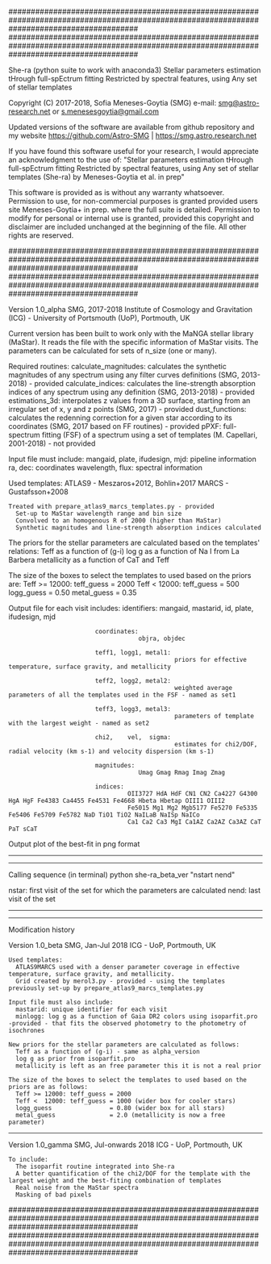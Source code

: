 #############################################################################################################################################
#############################################################################################################################################

She-ra (python suite to work with anaconda3)
Stellar parameters estimation tHrough full-spEctrum fitting Restricted by spectral features, using Any set of stellar templates 

Copyright (C) 2017-2018, Sofia Meneses-Goytia (SMG)
e-mail: smg@astro-research.net or s.menesesgoytia@gmail.com

Updated versions of the software are available from github repository and my website
https://github.com/Astro-SMG | https://smg.astro.research.net

If you have found this software useful for your research, 
I would appreciate an acknowledgment to the use of:
"Stellar parameters estimation tHrough full-spEctrum fitting Restricted by spectral features, using Any set of stellar templates 
(She-ra) by Meneses-Goytia et al. in prep"

This software is provided as is without any warranty whatsoever. 
Permission to use, for non-commercial purposes is granted provided users site Meneses-Goytia+ in prep. where the full suite is detailed.
Permission to modify for personal or internal use is granted, provided this copyright and disclaimer are included unchanged at the beginning of the file.
All other rights are reserved.

#############################################################################################################################################
#############################################################################################################################################

Version 1.0_alpha
  SMG, 2017-2018
  Institute of Cosmology and Gravitation (ICG) - University of Portsmouth (UoP), Portmouth, UK

  Current version has been built to work only with the MaNGA stellar library (MaStar).
  It reads the file with the specific information of MaStar visits.
  The parameters can be calculated for sets of n_size (one or many).

  Required routines:
    calculate_magnitudes:
      calculates the synthetic magnitudes of any spectrum using any filter curves definitions (SMG, 2013-2018) - provided
    calculate_indices: 
      calculates the line-strength absorption indices of any spectrum using any definition (SMG, 2013-2018) - provided
    estimations_3d: 
      interpolates z values from a 3D surface, starting from an irregular set of x, y and z points (SMG, 2017) - provided
    dust_functions: 
      calculates the redenning correction for a given star according to its coordinates (SMG, 2017 based on FF routines) - provided
    pPXF: 
      full-spectrum fitting (FSF) of a spectrum using a set of templates (M. Capellari, 2001-2018) - not provided

  Input file must include:
     mangaid, plate, ifudesign, mjd: pipeline information
     ra, dec: coordinates
     wavelength, flux: spectral information

  Used templates: 
    ATLAS9 - Meszaros+2012, Bohlin+2017
    MARCS - Gustafsson+2008

    Treated with prepare_atlas9_marcs_templates.py - provided
      Set-up to MaStar wavelength range and bin size
      Convolved to an homogenous R of 2000 (higher than MaStar)
      Synthetic magnitudes and line-strength absorption indices calculated 
    
  The priors for the stellar parameters are calculated based on the templates' relations:
    Teff as a function of (g-i)
    log g as a function of Na I from La Barbera
    metallicity as a function of CaT and Teff

  The size of the boxes to select the templates to used based on the priors are:
    Teff >= 12000: teff_guess = 2000
    Teff <  12000: teff_guess =  500
    logg_guess                = 0.50
    metal_guess               = 0.35

  Output file for each visit includes:
                            identifiers:
                                        mangaid, mastarid, id, plate, ifudesign, mjd

                            coordinates: 
                                        objra, objdec

                            teff1, logg1, metal1: 
                                                  priors for effective temperature, surface gravity, and metallicity

                            teff2, logg2, metal2:
                                                  weighted average parameters of all the templates used in the FSF - named as set1

                            teff3, logg3, metal3:
                                                  parameters of template with the largest weight - named as set2

                            chi2,    vel,  sigma:
                                                  estimates for chi2/DOF, radial velocity (km s-1) and velocity dispersion (km s-1)

                            magnitudes: 
                                        Umag Gmag Rmag Imag Zmag

                            indices:
                                     OII3727 HdA HdF CN1 CN2 Ca4227 G4300 HgA HgF Fe4383 Ca4455 Fe4531 Fe4668 Hbeta Hbetap OIII1 OIII2 
                                     Fe5015 Mg1 Mg2 Mgb5177 Fe5270 Fe5335 Fe5406 Fe5709 Fe5782 NaD TiO1 TiO2 NaILaB NaISp NaICo 
                                     Ca1 Ca2 Ca3 MgI Ca1AZ Ca2AZ Ca3AZ CaT PaT sCaT


  Output plot of the best-fit in png format

---------------------------------------------------------------------------------------------------------------------------------------------
---------------------------------------------------------------------------------------------------------------------------------------------

Calling sequence (in terminal)
  python she-ra_beta_ver "nstart nend"

  nstar: first visit of the set for which the parameters are calculated
  nend: last visit of the set  

---------------------------------------------------------------------------------------------------------------------------------------------
---------------------------------------------------------------------------------------------------------------------------------------------

Modification history

  Version 1.0_beta
  SMG, Jan-Jul 2018
  ICG - UoP, Portmouth, UK

    Used templates:
      ATLAS9MARCS used with a denser parameter coverage in effective temperature, surface gravity, and metallicity.
      Grid created by merol3.py - provided - using the templates previously set-up by prepare_atlas9_marcs_templates.py

    Input file must also include:
      mastarid: unique identifier for each visit
      minlogg: log g as a function of Gaia DR2 colors using isoparfit.pro -provided - that fits the observed photometry to the photometry of isochrones

    New priors for the stellar parameters are calculated as follows:
      Teff as a function of (g-i) - same as alpha_version
      log g as prior from isoparfit.pro
      metallicity is left as an free parameter this it is not a real prior

    The size of the boxes to select the templates to used based on the priors are as follows:
      Teff >= 12000: teff_guess = 2000
      Teff <  12000: teff_guess = 1000 (wider box for cooler stars)
      logg_guess                = 0.80 (wider box for all stars)
      metal_guess               = 2.0 (metallicity is now a free parameter)

  -------------------------------------------------------------------------------------------------------------------------------------------

  Version 1.0_gamma
  SMG, Jul-onwards 2018
  ICG - UoP, Portmouth, UK

    To include:
      The isoparfit routine integrated into She-ra
      A better quantification of the chi2/DOF for the template with the largest weight and the best-fiting combination of templates
      Real noise from the MaStar spectra
      Masking of bad pixels


#############################################################################################################################################
#############################################################################################################################################
